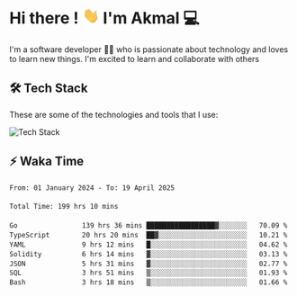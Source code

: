 # Hi there ! <img src="https://github.com/ABSphreak/ABSphreak/blob/master/gifs/Hi.gif" width="30"> I'm Akmal  💻

I'm a software developer 👨‍💻 who is passionate about technology and loves to learn new things. I'm excited to learn and collaborate with others

## 🛠️ Tech Stack

These are some of the technologies and tools that I use:

![Tech Stack](https://skillicons.dev/icons?i=typescript,nodejs,javascript,express,nest,sequelize,go,rabbitmq,python,solidity,react,vue,next,nuxtjs,webpack,vite,tailwindcss,bootstrap,css,scss,html,vercel,firebase,heroku,netlify,docker,postgresql,mongodb,redis,mysql,graphql,git,github,gitlab,vscode,figma,postman,pytorch,tensorflow,bash)

## ⚡ Waka Time
<!--START_SECTION:waka-->

```txt
From: 01 January 2024 - To: 19 April 2025

Total Time: 199 hrs 10 mins

Go                139 hrs 36 mins █████████████████▓░░░░░░░   70.09 %
TypeScript        20 hrs 20 mins  ██▓░░░░░░░░░░░░░░░░░░░░░░   10.21 %
YAML              9 hrs 12 mins   █░░░░░░░░░░░░░░░░░░░░░░░░   04.62 %
Solidity          6 hrs 14 mins   ▓░░░░░░░░░░░░░░░░░░░░░░░░   03.13 %
JSON              5 hrs 31 mins   ▓░░░░░░░░░░░░░░░░░░░░░░░░   02.77 %
SQL               3 hrs 51 mins   ▒░░░░░░░░░░░░░░░░░░░░░░░░   01.93 %
Bash              3 hrs 18 mins   ▒░░░░░░░░░░░░░░░░░░░░░░░░   01.66 %
```

<!--END_SECTION:waka-->


